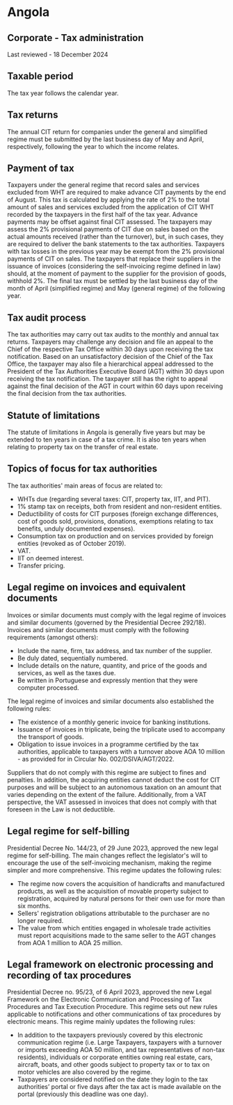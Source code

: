 # Angola
## Corporate - Tax administration
Last reviewed - 18 December 2024
## Taxable period
The tax year follows the calendar year.
## Tax returns
The annual CIT return for companies under the general and simplified regime must be submitted by the last business day of May and April, respectively, following the year to which the income relates.
## Payment of tax
Taxpayers under the general regime that record sales and services excluded from WHT are required to make advance CIT payments by the end of August.
This tax is calculated by applying the rate of 2% to the total amount of sales and services excluded from the application of CIT WHT recorded by the taxpayers in the first half of the tax year. Advance payments may be offset against final CIT assessed.
The taxpayers may assess the 2% provisional payments of CIT due on sales based on the actual amounts received (rather than the turnover), but, in such cases, they are required to deliver the bank statements to the tax authorities.
Taxpayers with tax losses in the previous year may be exempt from the 2% provisional payments of CIT on sales. 
The taxpayers that replace their suppliers in the issuance of invoices (considering the self-invoicing regime defined in law) should, at the moment of payment to the supplier for the provision of goods, withhold 2%.
The final tax must be settled by the last business day of the month of April (simplified regime) and May (general regime) of the following year.
## Tax audit process
The tax authorities may carry out tax audits to the monthly and annual tax returns.
Taxpayers may challenge any decision and file an appeal to the Chief of the respective Tax Office within 30 days upon receiving the tax notification.
Based on an unsatisfactory decision of the Chief of the Tax Office, the taxpayer may also file a hierarchical appeal addressed to the President of the Tax Authorities Executive Board (AGT) within 30 days upon receiving the tax notification.
The taxpayer still has the right to appeal against the final decision of the AGT in court within 60 days upon receiving the final decision from the tax authorities.
## Statute of limitations
The statute of limitations in Angola is generally five years but may be extended to ten years in case of a tax crime. It is also ten years when relating to property tax on the transfer of real estate.
## Topics of focus for tax authorities
The tax authorities' main areas of focus are related to:
  * WHTs due (regarding several taxes: CIT, property tax, IIT, and PIT).
  * 1% stamp tax on receipts, both from resident and non-resident entities.
  * Deductibility of costs for CIT purposes (foreign exchange differences, cost of goods sold, provisions, donations, exemptions relating to tax benefits, unduly documented expenses).
  * Consumption tax on production and on services provided by foreign entities (revoked as of October 2019).
  * VAT.
  * IIT on deemed interest.
  * Transfer pricing.


## Legal regime on invoices and equivalent documents
Invoices or similar documents must comply with the legal regime of invoices and similar documents (governed by the Presidential Decree 292/18).
Invoices and similar documents must comply with the following requirements (amongst others):
  * Include the name, firm, tax address, and tax number of the supplier.
  * Be duly dated, sequentially numbered.
  * Include details on the nature, quantity, and price of the goods and services, as well as the taxes due.
  * Be written in Portuguese and expressly mention that they were computer processed.


The legal regime of invoices and similar documents also established the following rules:
  * The existence of a monthly generic invoice for banking institutions.
  * Issuance of invoices in triplicate, being the triplicate used to accompany the transport of goods.
  * Obligation to issue invoices in a programme certified by the tax authorities, applicable to taxpayers with a turnover above AOA 10 million - as provided for in Circular No. 002/DSIVA/AGT/2022.


Suppliers that do not comply with this regime are subject to fines and penalties. In addition, the acquiring entities cannot deduct the cost for CIT purposes and will be subject to an autonomous taxation on an amount that varies depending on the extent of the failure.
Additionally, from a VAT perspective, the VAT assessed in invoices that does not comply with that foreseen in the Law is not deductible.
## Legal regime for self-billing
Presidential Decree No. 144/23, of 29 June 2023, approved the new legal regime for self-billing. 
The main changes reflect the legislator's will to encourage the use of the self-invoicing mechanism, making the regime simpler and more comprehensive. 
This regime updates the following rules: 
  * The regime now covers the acquisition of handicrafts and manufactured products, as well as the acquisition of movable property subject to registration, acquired by natural persons for their own use for more than six months. 
  * Sellers' registration obligations attributable to the purchaser are no longer required. 
  * The value from which entities engaged in wholesale trade activities must report acquisitions made to the same seller to the AGT changes from AOA 1 million to AOA 25 million.


## Legal framework on electronic processing and recording of tax procedures
Presidential Decree no. 95/23, of 6 April 2023, approved the new Legal Framework on the Electronic Communication and Processing of Tax Procedures and Tax Execution Procedure. 
This regime sets out new rules applicable to notifications and other communications of tax procedures by electronic means.
This regime mainly updates the following rules:
  * In addition to the taxpayers previously covered by this electronic communication regime (i.e. Large Taxpayers, taxpayers with a turnover or imports exceeding AOA 50 million, and tax representatives of non-tax residents), individuals or corporate entities owning real estate, cars, aircraft, boats, and other goods subject to property tax or to tax on motor vehicles are also covered by the regime.
  * Taxpayers are considered notified on the date they login to the tax authorities’ portal or five days after the tax act is made available on the portal (previously this deadline was one day).


